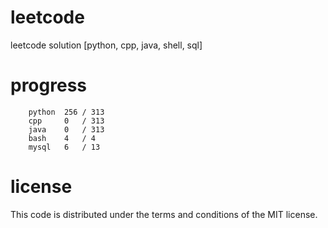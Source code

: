 # leetcode
leetcode solution [python, cpp, java, shell, sql]

# progress
```	
    python  256 / 313
    cpp     0   / 313
    java    0   / 313
    bash    4   / 4
    mysql   6   / 13
```

# license
This code is distributed under the terms and conditions of the MIT license.
